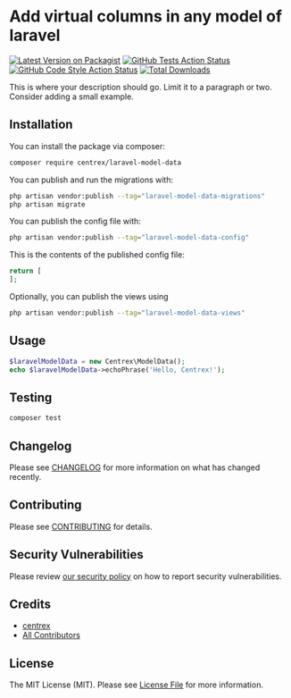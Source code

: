 # Add virtual columns in any model of laravel

[![Latest Version on Packagist](https://img.shields.io/packagist/v/centrex/laravel-model-data.svg?style=flat-square)](https://packagist.org/packages/centrex/laravel-model-data)
[![GitHub Tests Action Status](https://img.shields.io/github/actions/workflow/status/centrex/laravel-model-data/run-tests.yml?branch=main&label=tests&style=flat-square)](https://github.com/centrex/laravel-model-data/actions?query=workflow%3Arun-tests+branch%3Amain)
[![GitHub Code Style Action Status](https://img.shields.io/github/actions/workflow/status/centrex/laravel-model-data/fix-php-code-style-issues.yml?branch=main&label=code%20style&style=flat-square)](https://github.com/centrex/laravel-model-data/actions?query=workflow%3A"Fix+PHP+code+style+issues"+branch%3Amain)
[![Total Downloads](https://img.shields.io/packagist/dt/centrex/laravel-model-data?style=flat-square)](https://packagist.org/packages/centrex/laravel-model-data)

This is where your description should go. Limit it to a paragraph or two. Consider adding a small example.

## Installation

You can install the package via composer:

```bash
composer require centrex/laravel-model-data
```

You can publish and run the migrations with:

```bash
php artisan vendor:publish --tag="laravel-model-data-migrations"
php artisan migrate
```

You can publish the config file with:

```bash
php artisan vendor:publish --tag="laravel-model-data-config"
```

This is the contents of the published config file:

```php
return [
];
```

Optionally, you can publish the views using

```bash
php artisan vendor:publish --tag="laravel-model-data-views"
```

## Usage

```php
$laravelModelData = new Centrex\ModelData();
echo $laravelModelData->echoPhrase('Hello, Centrex!');
```

## Testing

```bash
composer test
```

## Changelog

Please see [CHANGELOG](CHANGELOG.md) for more information on what has changed recently.

## Contributing

Please see [CONTRIBUTING](CONTRIBUTING.md) for details.

## Security Vulnerabilities

Please review [our security policy](../../security/policy) on how to report security vulnerabilities.

## Credits

- [centrex](https://github.com/centrex)
- [All Contributors](../../contributors)

## License

The MIT License (MIT). Please see [License File](LICENSE.md) for more information.
